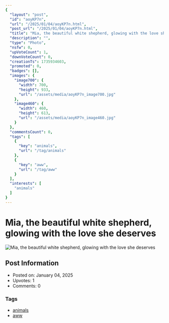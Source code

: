```yaml
---
{
  "layout": "post",
  "id": "aoyKP7n",
  "url": "/2025/01/04/aoyKP7n.html",
  "post_url": "/2025/01/04/aoyKP7n.html",
  "title": "Mia, the beautiful white shepherd, glowing with the love she deserves",
  "description": "",
  "type": "Photo",
  "nsfw": 0,
  "upVoteCount": 1,
  "downVoteCount": 0,
  "creationTs": 1735934603,
  "promoted": 0,
  "badges": [],
  "images": {
    "image700": {
      "width": 700,
      "height": 933,
      "url": "/assets/media/aoyKP7n_image700.jpg"
    },
    "image460": {
      "width": 460,
      "height": 613,
      "url": "/assets/media/aoyKP7n_image460.jpg"
    }
  },
  "commentsCount": 0,
  "tags": [
    {
      "key": "animals",
      "url": "/tag/animals"
    },
    {
      "key": "aww",
      "url": "/tag/aww"
    }
  ],
  "interests": [
    "animals"
  ]
}
---
```


# Mia, the beautiful white shepherd, glowing with the love she deserves

![Mia, the beautiful white shepherd, glowing with the love she deserves](/assets/media/aoyKP7n_image700.jpg)

## Post Information

- Posted on: January 04, 2025
- Upvotes: 1
- Comments: 0

### Tags

- [animals](/tag/animals)
- [aww](/tag/aww)
